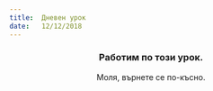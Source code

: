```yaml
---
title:  Дневен урок
date:   12/12/2018
---
```


### <center>Работим по този урок.</center>
<center>Моля, върнете се по-късно.</center>